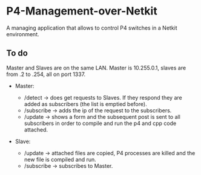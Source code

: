 # P4-Management-over-Netkit
A managing application that allows to control P4 switches in a Netkit environment.

## To do
Master and Slaves are on the same LAN. Master is 10.255.0.1, slaves are from .2 to .254, all on port 1337. 

- Master:
  - /detect -> does get requests to Slaves. If they respond they are added as subscribers (the list is emptied before). 
  - /subscribe -> adds the ip of the request to the subscribers.
  - /update -> shows a form and the subsequent post is sent to all subscribers in order to compile and run the p4 and cpp code attached.
  
- Slave:
  - /update -> attached files are copied, P4 processes are killed and the new file is compiled and run.
  - /subscribe -> subscribes to Master.